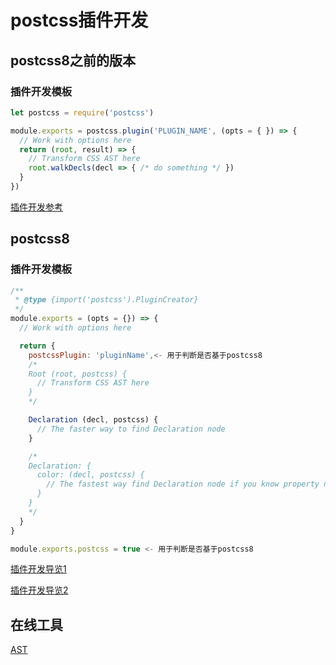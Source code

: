 # postcss插件开发

## postcss8之前的版本

### 插件开发模板
```javascript
let postcss = require('postcss')

module.exports = postcss.plugin('PLUGIN_NAME', (opts = { }) => {
  // Work with options here
  return (root, result) => {
    // Transform CSS AST here
    root.walkDecls(decl => { /* do something */ })
  }
})
```

[插件开发参考](https://dockyard.com/blog/2018/02/01/writing-your-first-postcss-plugin)

## postcss8

### 插件开发模板

```javascript
/**
 * @type {import('postcss').PluginCreator}
 */
module.exports = (opts = {}) => {
  // Work with options here

  return {
    postcssPlugin: 'pluginName',<- 用于判断是否基于postcss8
    /*
    Root (root, postcss) {
      // Transform CSS AST here
    }
    */

    Declaration (decl, postcss) {
      // The faster way to find Declaration node
    }

    /*
    Declaration: {
      color: (decl, postcss) {
        // The fastest way find Declaration node if you know property name
      }
    }
    */
  }
}

module.exports.postcss = true <- 用于判断是否基于postcss8
```

[插件开发导览1](https://github.com/postcss/postcss/blob/main/docs/writing-a-plugin.md)

[插件开发导览2](https://github.com/postcss/postcss/blob/main/docs/guidelines/plugin.md)


## 在线工具
[AST](https://astexplorer.net/)